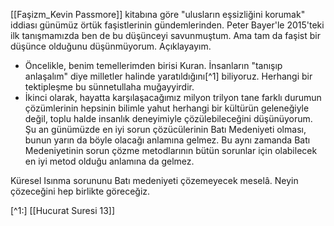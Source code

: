 [[Faşizm_Kevin Passmore]] kitabına göre "ulusların eşsizliğini korumak" iddiası günümüz örtük faşistlerinin gündemlerinden. Peter Bayer'le 2015'teki ilk tanışmamızda ben de bu düşünceyi savunmuştum. Ama tam da faşist bir düşünce olduğunu düşünmüyorum. Açıklayayım.

- Öncelikle, benim temellerimden birisi Kuran. İnsanların "tanışıp anlaşalım" diye milletler halinde yaratıldığını[^1] biliyoruz. Herhangi bir tektipleşme bu sünnetullaha muğayyirdir.
- İkinci olarak, hayatta karşılaşacağımız milyon trilyon tane farklı durumun çözümlerinin hepsinin bilimle yahut herhangi bir kültürün geleneğiyle değil, toplu halde insanlık deneyimiyle çözülebileceğini düşünüyorum. Şu an günümüzde en iyi sorun çözücülerinin Batı Medeniyeti olması, bunun yarın da böyle olacağı anlamına gelmez. Bu aynı zamanda Batı Medeniyetinin sorun çözme metodlarının bütün sorunlar için olabilecek en iyi metod olduğu anlamına da gelmez.
 
 Küresel Isınma sorununu Batı medeniyeti çözemeyecek meselâ. Neyin çözeceğini hep birlikte göreceğiz.
 
 [^1:] [[Hucurat Suresi 13]]
